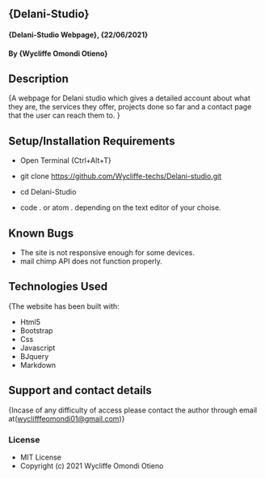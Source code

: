 ## {Delani-Studio}
#### {Delani-Studio Webpage}, {22/06/2021}
#### By **{Wycliffe Omondi Otieno}**
## Description
{A webpage for Delani studio which gives a detailed account about what they are, the services they offer, projects done so far and a contact page that the user can reach them to. }
## Setup/Installation Requirements
* Open Terminal {Ctrl+Alt+T}

* git clone https://github.com/Wycliffe-techs/Delani-studio.git
 
* cd Delani-Studio

* code . or atom . depending on the text editor of your choise.
## Known Bugs
* The site is not responsive enough for some devices.
* mail chimp API does not function properly. 
## Technologies Used
{The website has been built with:
* Html5
* Bootstrap
* Css
* Javascript
* BJquery
* Markdown​
## Support and contact details
{Incase of any difficulty of access please contact the author through email at(wyclifffeomondi01@gmail.com)}
### License
* MIT License
* Copyright (c) 2021 Wycliffe Omondi Otieno